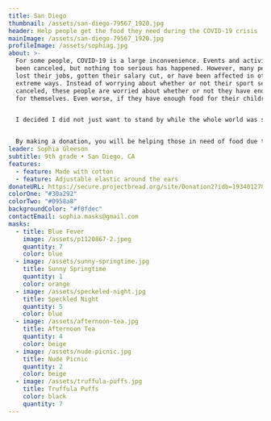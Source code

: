 ```yaml
---
title: San Diego
thumbnail: /assets/san-diego-79567_1920.jpg
header: Help people get the food they need during the COVID-19 crisis
mainImage: /assets/san-diego-79567_1920.jpg
profileImage: /assets/sophiag.jpg
about: >-
  For some people, COVID-19 is a large inconvenience. Events and activities have
  been canceled, but nothing too serious has happened. However, many people have
  lost their jobs, gotten their salary cut, or have been affected in other very
  extreme ways. Instead of worrying about whether or not their sport season was
  canceled, these people are worried about whether or not they have enough food
  for themselves. Even worse, if they have enough food for their children.


  I decided I did not just want to stand by while the whole world was struggling through the effects, big or small, of the outbreak. I wanted to help, and joining Masks for Hunger was the perfect opportunity.


  By making a donation, you will be helping those in need of food due to COVID-19. We are immensely grateful for anything you can do!
leader: Sophia Gleeson
subtitle: 9th grade • San Diego, CA
features:
  - feature: Made with cotton
  - feature: Adjustable elastic around the ears
donateURL: https://secure.projectbread.org/site/Donation2?idb=1934012782&df_id=6233&FR_ID=1400&mfc_pref=T&PROXY_ID=2304152&PROXY_TYPE=20&6233.donation=form1&pw_id=3761&s_AffiliateSecCatId=2341&NONCE_TOKEN=0D63D32F6732BC089ED848A192544239
colorOne: "#30a292"
colorTwo: "#0958a8"
backgroundColor: "#f0fdec"
contactEmail: sophia.masks@gmail.com
masks:
  - title: Blue Fever
    image: /assets/p1120867-2.jpeg
    quantity: 7
    color: blue
  - image: /assets/sunny-springtime.jpg
    title: Sunny Springtime
    quantity: 1
    color: orange
  - image: /assets/speckeled-night.jpg
    title: Speckled Night
    quantity: 5
    color: blue
  - image: /assets/afternoon-tea.jpg
    title: Afternoon Tea
    quantity: 4
    color: beige
  - image: /assets/nude-picnic.jpg
    title: Nude Picnic
    quantity: 2
    color: beige
  - image: /assets/truffula-puffs.jpg
    title: Truffula Puffs
    color: black
    quantity: 7
---
```

